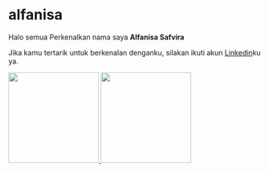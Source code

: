 # alfanisa
Halo semua
Perkenalkan nama saya **Alfanisa Safvira**

Jika kamu tertarik untuk berkenalan denganku, silakan ikuti akun [Linkedin](https://www.linkedin.com/in/alfanisasafviran/)ku ya.
 
<p align="left">
<a href="https://github.com/alfanisaa">
  <img height="180em" src="https://github-readme-stats-eight-theta.vercel.app/api?username=gilangadhan&show_icons=true&theme=algolia&include_all_commits=true&count_private=true"/>
  <img height="180em" src="https://github-readme-stats-eight-theta.vercel.app/api/top-langs/?username=gilangadhan&layout=compact&langs_count=8&theme=algolia"/>
</a>
</p>
